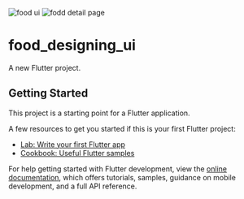 ![food ui](https://user-images.githubusercontent.com/49479943/209649728-c1c511b1-1182-4496-a7cb-7834702533a9.png)
![fodd detail page](https://user-images.githubusercontent.com/49479943/209649755-82c3f3ce-88a2-4d79-a2a8-c0aba5e1a3cf.png)
# food_designing_ui

A new Flutter project.

## Getting Started

This project is a starting point for a Flutter application.

A few resources to get you started if this is your first Flutter project:

- [Lab: Write your first Flutter app](https://docs.flutter.dev/get-started/codelab)
- [Cookbook: Useful Flutter samples](https://docs.flutter.dev/cookbook)

For help getting started with Flutter development, view the
[online documentation](https://docs.flutter.dev/), which offers tutorials,
samples, guidance on mobile development, and a full API reference.
